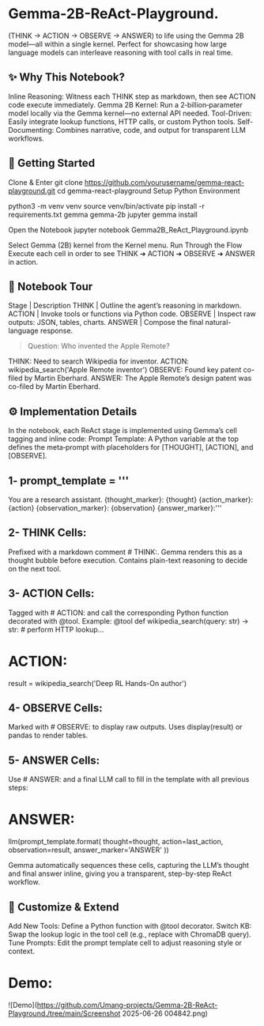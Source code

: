 # Gemma-2B-ReAct-Playground.
(THINK → ACTION → OBSERVE → ANSWER) to life using the Gemma 2B model—all within a single kernel. Perfect for showcasing how large language models can interleave reasoning with tool calls in real time.



## ✨ Why This Notebook?
Inline Reasoning: Witness each THINK step as markdown, then see ACTION code execute immediately.
Gemma 2B Kernel: Run a 2‑billion‑parameter model locally via the Gemma kernel—no external API needed.
Tool-Driven: Easily integrate lookup functions, HTTP calls, or custom Python tools.
Self-Documenting: Combines narrative, code, and output for transparent LLM workflows.

## 🚀 Getting Started
Clone & Enter
git clone https://github.com/yourusername/gemma-react-playground.git
cd gemma-react-playground
Setup Python Environment

python3 -m venv venv
source venv/bin/activate
pip install -r requirements.txt gemma gemma-2b
jupyter gemma install

Open the Notebook
jupyter notebook Gemma2B_ReAct_Playground.ipynb

Select Gemma (2B) kernel from the Kernel menu.
Run Through the Flow
Execute each cell in order to see THINK ➔ ACTION ➔ OBSERVE ➔ ANSWER in action.

## 🧠 Notebook Tour
Stage                 | Description
THINK                 | Outline the agent’s reasoning in markdown.
ACTION                | Invoke tools or functions via Python code.
OBSERVE               | Inspect raw outputs: JSON, tables, charts.
ANSWER                | Compose the final natural-language response.

> Question: Who invented the Apple Remote?

THINK: Need to search Wikipedia for inventor.
ACTION: wikipedia_search('Apple Remote inventor')
OBSERVE: Found key patent co-filed by Martin Eberhard.
ANSWER: The Apple Remote’s design patent was co-filed by Martin Eberhard.

## ⚙️ Implementation Details
In the notebook, each ReAct stage is implemented using Gemma’s cell tagging and inline code:
Prompt Template: A Python variable at the top defines the meta‑prompt with placeholders for [THOUGHT], [ACTION], and [OBSERVE].

## 1- prompt_template = '''
You are a research assistant.
{thought_marker}: {thought}
{action_marker}: {action}
{observation_marker}: {observation}
{answer_marker}:'''

## 2- THINK Cells:
Prefixed with a markdown comment # THINK:. Gemma renders this as a thought bubble before execution.
Contains plain-text reasoning to decide on the next tool.

## 3- ACTION Cells:
Tagged with # ACTION: and call the corresponding Python function decorated with @tool.
Example:
@tool
def wikipedia_search(query: str) -> str:
    # perform HTTP lookup...

# ACTION:
result = wikipedia_search('Deep RL Hands-On author')

## 4- OBSERVE Cells:
Marked with # OBSERVE: to display raw outputs.
Uses display(result) or pandas to render tables.

## 5- ANSWER Cells:

Use # ANSWER: and a final LLM call to fill in the template with all previous steps:

# ANSWER:
llm(prompt_template.format(
    thought=thought,
    action=last_action,
    observation=result,
    answer_marker='ANSWER'
))

Gemma automatically sequences these cells, capturing the LLM’s thought and final answer inline, giving you a transparent, step-by-step ReAct workflow.

## 🔧 Customize & Extend
Add New Tools: Define a Python function with @tool decorator.
Switch KB: Swap the lookup logic in the tool cell (e.g., replace with ChromaDB query).
Tune Prompts: Edit the prompt template cell to adjust reasoning style or context.


# Demo:
![Demo](https://github.com/Umang-projects/Gemma-2B-ReAct-Playground./tree/main/Screenshot 2025-06-26 004842.png)
